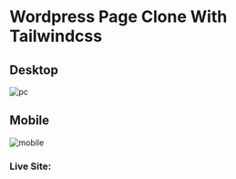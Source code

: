 # Wordpress Page Clone With Tailwindcss

## Desktop
![pc](https://user-images.githubusercontent.com/98126723/195442188-d659d86a-afa3-48e6-930e-2532f586730f.png)

## Mobile
![mobile](https://user-images.githubusercontent.com/98126723/195442227-fcd0e8fb-e371-473d-a616-94b3536d16ac.png)


### Live Site:


